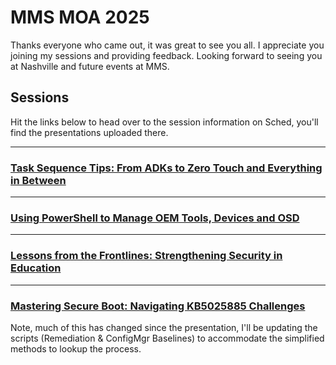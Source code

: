 # MMS MOA 2025

Thanks everyone who came out, it was great to see you all.  I appreciate you joining my sessions and providing feedback.  Looking forward to seeing you at Nashville and future events at MMS.

## Sessions

Hit the links below to head over to the session information on Sched, you'll find the presentations uploaded there.

--------------------------------------------

### [Task Sequence Tips: From ADKs to Zero Touch and Everything in Between](https://mms2025atmoa.sched.com/event/1uF8I/task-sequence-tips-from-adks-to-zero-touch-and-everything-in-between)

--------------------------------------------

### [Using PowerShell to Manage OEM Tools, Devices and OSD](https://mms2025atmoa.sched.com/event/1uF8n/using-powershell-to-manage-oem-tools-devices-and-osd)

--------------------------------------------

### [Lessons from the Frontlines: Strengthening Security in Education](https://mms2025atmoa.sched.com/event/1uF6t/lessons-from-the-frontlines-strengthening-security-in-education)

--------------------------------------------

### [Mastering Secure Boot: Navigating KB5025885 Challenges](https://mms2025atmoa.sched.com/event/1uF7N/mastering-secure-boot-navigating-kb5025885-challenges)

Note, much of this has changed since the presentation, I'll be updating the scripts (Remediation & ConfigMgr Baselines) to accommodate the simplified methods to lookup the process.
